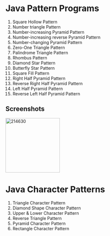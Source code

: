 # Java Pattern Programs
1. Square Hollow Pattern
2. Number triangle Pattern
3. Number-increasing Pyramid Pattern 
4. Number-increasing reverse Pyramid Pattern
5. Number-changing Pyramid Pattern
6. Zero-One Triangle Pattern
7. Palindrome Triangle Pattern
8. Rhombus Pattern
9. Diamond Star Pattern
10. Butterfly Star Pattern
11. Square Fill Pattern
12. Right Half Pyramid Pattern
13. Reverse Right Half Pyramid Pattern
14. Left Half Pyramid Pattern
15. Reverse Left Half Pyramid Pattern





## Screenshots

<img width="180" alt="214630" src="https://github.com/user-attachments/assets/3f51d18c-dc7c-4e42-b5c1-fd4eabbef238">



# Java Character Patterns
1. Triangle Character Pattern
2.  Diamond Shape Character Pattern
3. Upper & Lower Character Pattern
4. Reverse Triangle Pattern
5. Pyramid Character Pattern
6. Rectangle Character Pattern
